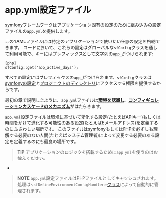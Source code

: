 app.yml設定ファイル
==================

symfonyフレームワークはアプリケーション固有の設定のために組み込みの設定ファイルの`app.yml`を提供します。

このYAMLファイルには特定のアプリケーションで使いたい任意の設定を格納できます。
コードにおいて、これらの設定はグローバルな`sfConfig`クラスを通して利用可能で、キーにはプレフィックスとして文字列の`app_`がつけられます:

    [php]
    sfConfig::get('app_active_days');

すべての設定にはプレフィックスの`app_`がつけられます。`sfConfig`クラスは[symfonyの設定](#chapter_03_sub_configuration_settings)と[プロジェクトのディレクトリ](#chapter_03_sub_directorie)にアクセスする権限を提供するからです。

最初の章で説明したように、`app.yml`ファイルは[**環境を認識し**](#chapter_03_environment_awareness)、[**コンフィギュレーションカスケードのメカニズム**](#chapter_03_configuration_cascade)がはたらきます。

`app.yml`設定ファイルは環境に基づいて変化する設定(たとえばAPIキー)もしくは時間をかけて進化する可能性のある設定(たとえばEメールアドレス)を定義するのにふさわしい場所です。
このファイルはsymfonyもしくはPHPを必ずしも理解する必要のない人間(たとえばシステム管理者)によって変更する必要のある設定を定義するのにも最良の場所です。

>**TIP**
>アプリケーションのロジックを搭載するために`app.yml`を使うのはお控えください。

-

>**NOTE**
>`app.yml`設定ファイルはPHPファイルとしてキャッシュされます。
>処理は~`sfDefineEnvironmentConfigHandler`~[クラス](#chapter_14_config_handlers_yml)によって自動的に管理されます。
